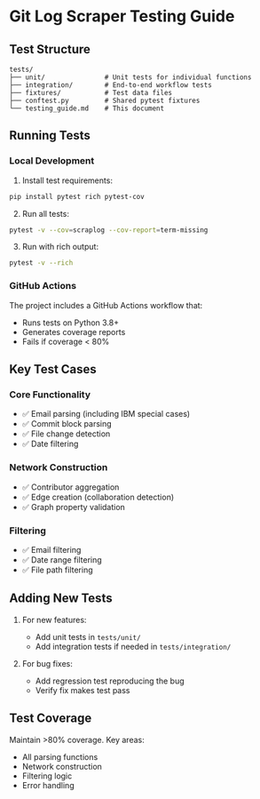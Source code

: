 # Git Log Scraper Testing Guide

## Test Structure

```
tests/
├── unit/               # Unit tests for individual functions
├── integration/        # End-to-end workflow tests
├── fixtures/           # Test data files
├── conftest.py         # Shared pytest fixtures
└── testing_guide.md    # This document
```

## Running Tests

### Local Development

1. Install test requirements:
```bash
pip install pytest rich pytest-cov
```

2. Run all tests:
```bash
pytest -v --cov=scraplog --cov-report=term-missing
```

3. Run with rich output:
```bash
pytest -v --rich
```

### GitHub Actions

The project includes a GitHub Actions workflow that:
- Runs tests on Python 3.8+
- Generates coverage reports
- Fails if coverage < 80%

## Key Test Cases

### Core Functionality
- ✅ Email parsing (including IBM special cases)
- ✅ Commit block parsing
- ✅ File change detection
- ✅ Date filtering

### Network Construction
- ✅ Contributor aggregation
- ✅ Edge creation (collaboration detection)
- ✅ Graph property validation

### Filtering
- ✅ Email filtering
- ✅ Date range filtering
- ✅ File path filtering

## Adding New Tests

1. For new features:
   - Add unit tests in `tests/unit/`
   - Add integration tests if needed in `tests/integration/`

2. For bug fixes:
   - Add regression test reproducing the bug
   - Verify fix makes test pass

## Test Coverage

Maintain >80% coverage. Key areas:
- All parsing functions
- Network construction
- Filtering logic
- Error handling
